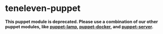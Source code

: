 # teneleven-puppet

**This puppet module is deprecated. Please use a combination of our other
puppet modules, like [puppet-lamp](https://github.com/teneleven/puppet-lamp),
[puppet-docker](https://github.com/teneleven/puppet-docker), and
[puppet-server](https://github.com/teneleven/puppet-server).**
